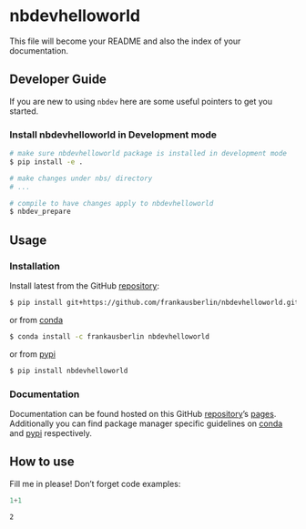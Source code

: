 # nbdevhelloworld


<!-- WARNING: THIS FILE WAS AUTOGENERATED! DO NOT EDIT! -->

This file will become your README and also the index of your
documentation.

## Developer Guide

If you are new to using `nbdev` here are some useful pointers to get you
started.

### Install nbdevhelloworld in Development mode

``` sh
# make sure nbdevhelloworld package is installed in development mode
$ pip install -e .

# make changes under nbs/ directory
# ...

# compile to have changes apply to nbdevhelloworld
$ nbdev_prepare
```

## Usage

### Installation

Install latest from the GitHub
[repository](https://github.com/frankausberlin/nbdevhelloworld):

``` sh
$ pip install git+https://github.com/frankausberlin/nbdevhelloworld.git
```

or from [conda](https://anaconda.org/frankausberlin/nbdevhelloworld)

``` sh
$ conda install -c frankausberlin nbdevhelloworld
```

or from [pypi](https://pypi.org/project/nbdevhelloworld/)

``` sh
$ pip install nbdevhelloworld
```

### Documentation

Documentation can be found hosted on this GitHub
[repository](https://github.com/frankausberlin/nbdevhelloworld)’s
[pages](https://frankausberlin.github.io/nbdevhelloworld/). Additionally
you can find package manager specific guidelines on
[conda](https://anaconda.org/frankausberlin/nbdevhelloworld) and
[pypi](https://pypi.org/project/nbdevhelloworld/) respectively.

## How to use

Fill me in please! Don’t forget code examples:

``` python
1+1
```

    2
